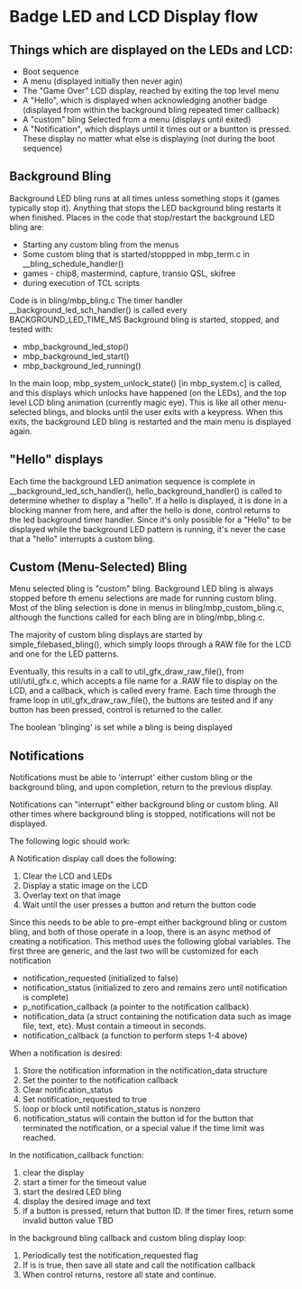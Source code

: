 # Badge LED and LCD Display flow

## Things which are displayed on the LEDs and LCD:

* Boot sequence
* A menu (displayed initially then never agin)
* The "Game Over" LCD display, reached by exiting the top level menu
* A "Hello", which is displayed when acknowledging another badge (displayed from within the background bling repeated timer callback)
* A "custom" bling Selected from a menu (displays until exited)
* A "Notification", which displays until it times out or a buntton is pressed. These display no matter what else is displaying (not during the boot sequence)

## Background Bling

Background LED bling runs at all times unless something stops it (games typically stop it). Anything that stops the LED background bling restarts it when finished.
Places in the code that stop/restart the background LED bling are:
* Starting any custom bling from the menus
* Some custom bling that is started/stoppped in mbp_term.c in __bling_schedule_handler()
* games - chip8, mastermind, capture, transio QSL, skifree
* during execution of TCL scripts

Code is in bling/mbp_bling.c
The timer handler __background_led_sch_handler() is called every BACKGROUND_LED_TIME_MS
Background bling is started, stopped, and tested with:
* mbp_background_led_stop()
* mbp_background_led_start()
* mbp_background_led_running()

In the main loop, mbp_system_unlock_state() [in mbp_system.c] is called, and this displays which unlocks have happened (on the LEDs), and the top level LCD bling animation (currently magic eye).
This is like all other menu-selected blings, and blocks until the user exits with a keypress. When this exits, the background LED bling is restarted and the main menu is displayed again.

## "Hello" displays

Each time the background LED animation sequence is complete in __background_led_sch_handler(), hello_background_handler() is called to determine whether to display a "hello".
If a hello is displayed, it is done in a blocking manner from here, and after the hello is done, control returns to the led background timer handler. Since it's only possible for a "Hello" to be displayed while the background LED pattern is running, it's never the case that a "hello" interrupts a custom bling.

## Custom (Menu-Selected) Bling

Menu selected bling is "custom" bling. Background LED bling is always stopped before th emenu selections are made for running custom bling. Most of the bling selection is done in menus in bling/mbp_custom_bling.c, although the functions called for each bling are in bling/mbp_bling.c.

The majority of custom bling displays are started by simple_filebased_bling(), which simply loops through a RAW file for the LCD and one for the LED patterns.

Eventually, this results in a call to util_gfx_draw_raw_file(), from util/util_gfx.c, which accepts a file name for a .RAW file to display on the LCD, and a callback, which is called every frame.
Each time through the frame loop in util_gfx_draw_raw_file(), the buttons are tested and if any button has been pressed, control is returned to the caller.

The boolean 'blinging' is set while a bling is being displayed

## Notifications

Notifications must be able to 'interrupt' either custom bling or the background bling, and upon completion, return to the previous display.

Notifications can "interrupt" either background bling or custom bling. All other times where background bling is stopped, notifications will not be displayed.

The following logic should work:

A Notification display call does the following:

1. Clear the LCD and LEDs
2. Display a static image on the LCD
3. Overlay text on that image
4. Wait until the user presses a button and return the button code

Since this needs to be able to pre-empt either background bling or custom bling, and both of those operate in a loop, there is an async method of creating a notification. This method uses the following global variables. The first three are generic, and the last two will be customized for each notification

* notification_requested (initialized to false)
* notification_status (initialized to zero and remains zero until notification is complete)
* p_notification_callback (a pointer to the notification callback)
* notification_data (a struct containing the notification data such as image file, text, etc). Must contain a timeout in seconds.
* notification_callback (a function to perform steps 1-4 above)

When a notification is desired:
1. Store the notification information in the notification_data structure
2. Set the pointer to the notification callback
3. Clear notification_status
4. Set notification_requested to true
5. loop or block until notification_status is nonzero
6. notification_status will contain the button id for the button that terminated the notification, or a special value if the time limit was reached.

In the notification_callback function:
1. clear the display
2. start a timer for the timeout value
3. start the desired LED bling
4. display the desired image and text
5. if a button is pressed, return that button ID. If the timer fires, return some invalid button value TBD

In the background bling callback and custom bling display loop:

1. Periodically test the notification_requested flag
2. If is is true, then save all state and call the notification callback
3. When control returns, restore all state and continue.
